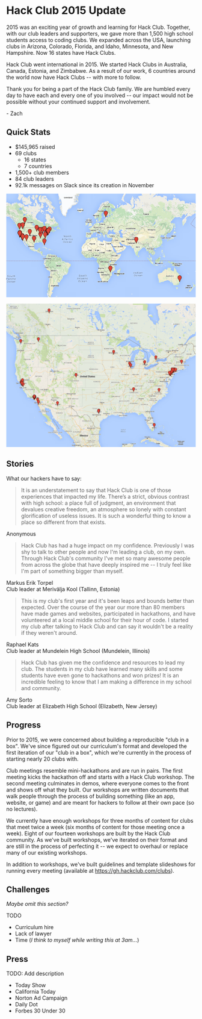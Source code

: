 # Hack Club 2015 Update

2015 was an exciting year of growth and learning for Hack Club. Together, with
our club leaders and supporters, we gave more than 1,500 high school students
access to coding clubs. We expanded across the USA, launching clubs in Arizona,
Colorado, Florida, and Idaho, Minnesota, and New Hampshire. Now 16 states have
Hack Clubs.

Hack Club went international in 2015. We started Hack Clubs in Australia,
Canada, Estonia, and Zimbabwe. As a result of our work, 6 countries around the
world now have Hack Clubs -- with more to follow.

Thank you for being a part of the Hack Club family. We are humbled every day to
have each and every one of you involved -- our impact would not be possible
without your continued support and involvement.

\- Zach

## Quick Stats

- $145,965 raised
- 69 clubs
  - 16 states
  - 7 countries
- 1,500+ club members
- 84 club leaders
- 92.1k messages on Slack since its creation in November

![Worldwide Club Map](assets/16_01_18_world_club_map.png)

![North America Club Map](assets/16_01_18_north_america_club_map.png)

## Stories

What our hackers have to say:

> It is an understatement to say that Hack Club is one of those experiences that
> impacted my life. There’s a strict, obvious contrast with high school: a place
> full of judgment, an environment that devalues creative freedom, an atmosphere
> so lonely with constant glorification of useless issues. It is such a
> wonderful thing to know a place so different from that exists.

Anonymous

> Hack Club has had a huge impact on my confidence. Previously I was shy to talk
> to other people and now I'm leading a club, on my own. Through Hack Club's
> community I've met so many awesome people from across the globe that have
> deeply inspired me -- I truly feel like I'm part of something bigger than
> myself.

Markus Erik Torpel  
Club leader at Merivälja Kool (Tallinn, Estonia)

> This is my club's first year and it's been leaps and bounds better than
> expected. Over the course of the year our more than 80 members have made games
> and websites, participated in hackathons, and have volunteered at a local
> middle school for their hour of code. I started my club after talking to Hack
> Club and can say it wouldn't be a reality if they weren't around.

Raphael Kats  
Club leader at Mundelein High School (Mundelein, Illinois)

> Hack Club has given me the confidence and resources to lead my club. The
> students in my club have learned many skills and some students have even gone
> to hackathons and won prizes! It is an incredible feeling to know that I am
> making a difference in my school and community.

Amy Sorto  
Club leader at Elizabeth High School (Elizabeth, New Jersey)

## Progress

Prior to 2015, we were concerned about building a reproducible "club in a box".
We've since figured out our curriculum's format and developed the first
iteration of our "club in a box", which we're currently in the process of
starting nearly 20 clubs with.

Club meetings resemble mini-hackathons and are run in pairs. The first meeting
kicks the hackathon off and starts with a Hack Club workshop. The second meeting
culminates in demos, where everyone comes to the front and shows off what they
built. Our workshops are written documents that walk people through the process
of building something (like an app, website, or game) and are meant for hackers
to follow at their own pace (so no lectures).

We currently have enough workshops for three months of content for clubs that
meet twice a week (six months of content for those meeting once a week). Eight
of our fourteen workshops are built by the Hack Club community. As we've built
workshops, we've iterated on their format and are still in the process of
perfecting it -- we expect to overhaul or replace many of our existing
workshops.

In addition to workshops, we've built guidelines and template slideshows for
running every meeting (available at https://gh.hackclub.com/clubs).

## Challenges

_Maybe omit this section?_

TODO

- Curriculum hire
- Lack of lawyer
- Time (_I think to myself while writing this at 3am..._)

## Press

TODO: Add description

- Today Show
- California Today
- Norton Ad Campaign
- Daily Dot
- Forbes 30 Under 30
